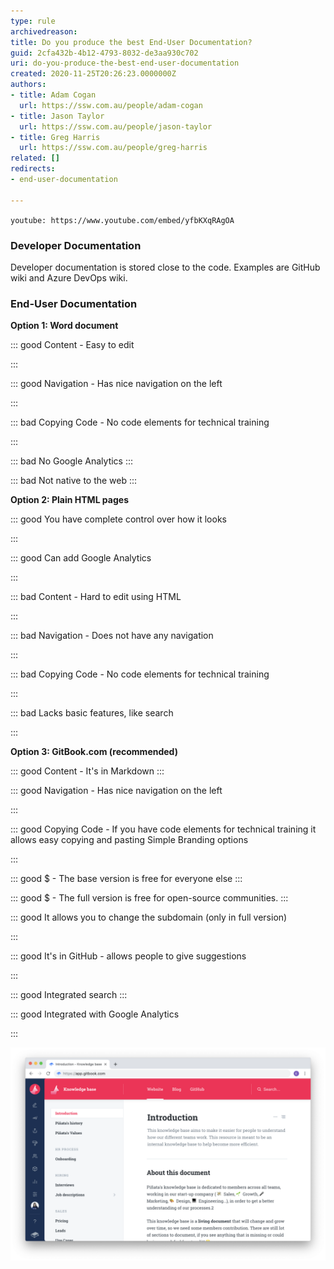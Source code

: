 ```yaml
---
type: rule
archivedreason: 
title: Do you produce the best End-User Documentation?
guid: 2cfa432b-4b12-4793-8032-de3aa930c702
uri: do-you-produce-the-best-end-user-documentation
created: 2020-11-25T20:26:23.0000000Z
authors:
- title: Adam Cogan
  url: https://ssw.com.au/people/adam-cogan
- title: Jason Taylor
  url: https://ssw.com.au/people/jason-taylor
- title: Greg Harris
  url: https://ssw.com.au/people/greg-harris
related: []
redirects:
- end-user-documentation

---
```


`youtube: https://www.youtube.com/embed/yfbKXqRAgOA`
 


<!--endintro-->

### Developer Documentation


Developer documentation is stored close to the code. Examples are GitHub wiki and Azure DevOps wiki.

### End-User Documentation


**Option 1: Word document**


::: good
Content - Easy to edit

:::



::: good
Navigation - Has nice navigation on the left

:::



::: bad
Copying Code - No code elements for technical training

:::



::: bad
No Google Analytics
:::



::: bad
Not native to the web
:::




**Option 2: Plain HTML pages**


::: good
You have complete control over how it looks

:::



::: good
Can add Google Analytics

:::



::: bad
Content - Hard to edit using HTML

:::



::: bad
Navigation - Does not have any navigation

:::



::: bad
Copying Code - No code elements for technical training

:::



::: bad
Lacks basic features, like search

:::




**Option 3: GitBook.com (recommended)**




::: good
Content - It's in Markdown
:::



::: good
Navigation - Has nice navigation on the left

:::



::: good
Copying Code - If you have code elements for technical training it allows easy copying and pasting
Simple Branding options

:::



::: good
$ - The base version is free for everyone else
:::



::: good
$ - The full version is free for open-source communities. 
:::



::: good
It allows you to change the subdomain (only in full version)

:::



::: good
It's in GitHub - allows people to give suggestions

:::



::: good
Integrated search
:::



::: good
Integrated with Google Analytics

:::



![](gitbook.png)
